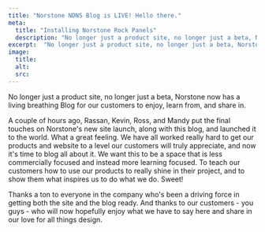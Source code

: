 ```yaml
---
title: "Norstone NDNS Blog is LIVE! Hello there."
meta:
  title: "Installing Norstone Rock Panels"
  description: "No longer just a product site, no longer just a beta, Norstone now has a living breathing Blog for our customers to enjoy, learn from, and share in."
excerpt:  "No longer just a product site, no longer just a beta, Norstone now has a living breathing Blog for our customers to enjoy, learn from, and share in..."
image:
  title:
  alt:
  src:
---
```


No longer just a product site, no longer just a beta, Norstone now has a living breathing Blog for our customers to enjoy, learn from, and share in.

A couple of hours ago, Rassan, Kevin, Ross, and Mandy put the final touches on Norstone's new site launch, along with this blog, and launched it to the world. What a great feeling. We have all worked really hard to get our products and website to a level our customers will truly appreciate, and now it's time to blog all about it. We want this to be a space that is less commercially focused and instead more learning focused. To teach our customers how to use our products to really shine in their project, and to show them what inspires us to do what we do. Sweet!

Thanks a ton to everyone in the company who's been a driving force in getting both the site and the blog ready. And thanks to our customers - you guys - who will now hopefully enjoy what we have to say here and share in our love for all things design.
